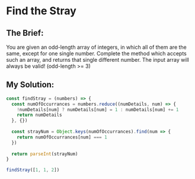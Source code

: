 # Find the Stray

## The Brief:
You are given an odd-length array of integers, in which all of them are the same, except for one single number. Complete the method which accepts such an array, and returns that single different number. The input array will always be valid! (odd-length >= 3)

## My Solution:
```javascript
const findStray = (numbers) => {
  const numOfOccurrances = numbers.reduce((numDetails, num) => {
    !numDetails[num] ? numDetails[num] = 1 : numDetails[num] += 1
    return numDetails
  }, {})
  
  const strayNum = Object.keys(numOfOccurrances).find(num => {
    return numOfOccurrances[num] === 1
  })
  
  return parseInt(strayNum)
}

findStray([1, 1, 2])
```
